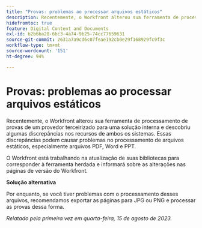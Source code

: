 ```yaml
---
title: "Provas: problemas ao processar arquivos estáticos"
description: Recentemente, o Workfront alterou sua ferramenta de processamento de provas de um provedor terceirizado para uma solução interna e descobriu algumas discrepâncias nos recursos de ambos os sistemas. Essas discrepâncias podem causar problemas no processamento de arquivos estáticos, especialmente arquivos PDF, Word e PPT. Uma solução alternativa está disponível.
hidefromtoc: true
feature: Digital Content and Documents
exl-id: b2b6ba28-6bc3-4a74-9b25-74cc77659631
source-git-commit: 2631a7a9cd6c07feae192cb0e29f168929fc9f3c
workflow-type: tm+mt
source-wordcount: '151'
ht-degree: 94%

---
```


# Provas: problemas ao processar arquivos estáticos

<!--WF and WFP TOCs-->

Recentemente, o Workfront alterou sua ferramenta de processamento de provas de um provedor terceirizado para uma solução interna e descobriu algumas discrepâncias nos recursos de ambos os sistemas. Essas discrepâncias podem causar problemas no processamento de arquivos estáticos, especialmente arquivos PDF, Word e PPT.

O Workfront está trabalhando na atualização de suas bibliotecas para corresponder à ferramenta herdada e informará sobre as alterações nas páginas de versão do Workfront.

**Solução alternativa**

Por enquanto, se você tiver problemas com o processamento desses arquivos, recomendamos exportar as páginas para JPG ou PNG e processar as provas dessa forma.

_Relatado pela primeira vez em quarta-feira, 15 de agosto de 2023._
